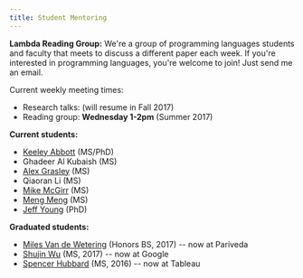 ```yaml
---
title: Student Mentoring
---
```


**Lambda Reading Group:** We're a group of programming languages students and
faculty that meets to discuss a different paper each week. If you're interested
in programming languages, you're welcome to join! Just send me an email.

Current weekly meeting times:

 * Research talks: (will resume in Fall 2017)
 * Reading group: **Wednesday 1-2pm** (Summer 2017)

**Current students:**

 * [Keeley Abbott](http://web.engr.oregonstate.edu/~abbottk/) (MS/PhD)
 * Ghadeer Al Kubaish (MS)
 * [Alex Grasley](https://github.com/agrasley) (MS)
 * Qiaoran Li (MS)
 * [Mike McGirr](https://www.mikemcgirr.com/) (MS)
 * [Meng Meng](https://github.com/Meng1024) (MS)
 * [Jeff Young](https://github.com/doyougnu) (PhD)

<!--
**Undergraduate researchers:**

 * [Rikki Gibson](https://rikkigibson.github.io/)
 * [Victor Daniel Campa Martinez][Victor]
-->

**Graduated students:**
 
 * [Miles Van de Wetering](http://milesvdw.github.io/) (Honors BS, 2017) -- now at Pariveda
 * [Shujin Wu](http://suzywu2014.github.io/) (MS, 2017) -- now at Google
 * [Spencer Hubbard](https://www.linkedin.com/in/hubbardspencer/) (MS, 2016) -- now at Tableau
